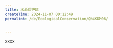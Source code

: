 ```yaml
---
title: 水源保护区
createTime: 2024-11-07 00:12:49
permalink: /de/EcologicalConservation/Qh4KDM06/


---
```


xxxx